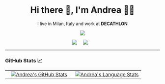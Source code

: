 <h1 align='center'> Hi there 👋, I'm Andrea 👨‍💻</h1>

<p align='center'>
  I live in Milan, Italy and work at <b>DECATHLON</b> 
</p>

<p align='center'>
  <a href="#"><img src="https://visitor-badge.glitch.me/badge?page_id=Andrieddu.Andrieddu??style=for-the-badge&logo=appveyor"></a>
</p>

<p align='center'>
  <a href="https://www.linkedin.com/in/webdevalai/"><img src="https://img.shields.io/badge/linkedin-%230077B5.svg?&style=for-the-badge&logo=linkedin&logoColor=white" /></a>&nbsp;&nbsp;&nbsp;&nbsp;
  <a href="mailto:laiandrea2@gmail.com?subject=Ciao%20Andrea"><img src="https://img.shields.io/badge/gmail-%23D14836.svg?&style=for-the-badge&logo=gmail&logoColor=white" /></a>&nbsp;&nbsp;&nbsp;&nbsp;
</p>
<hr>

<!--
**Andrieddu/Andrieddu** is a ✨ _special_ ✨ repository because its `README.md` (this file) appears on your GitHub profile.

Here are some ideas to get you started:

- 🔭 I’m currently working on ...
- 🌱 I’m currently learning ...
- 👯 I’m looking to collaborate on ...
- 🤔 I’m looking for help with ...
- 💬 Ask me about ...
- 📫 How to reach me: ...
- 😄 Pronouns: ...
- ⚡ Fun fact: ...
-->

### GitHub Stats 📈
<div align="center">
  <table width="100%">
    <tbody>
      <tr>
        <td width="50%" style="border: none !important;">
        <div align="center" width="100%">
          <a href="https://github.com/Andrieddu">
            <!-- <img src="https://awesome-github-stats.azurewebsites.net/user-stats/Andrieddu?cardType=github&theme=github" alt="Andrea's GitHub Stats" /> -->
            <img src="https://github-readme-stats.vercel.app/api?username=Andrieddu&show_icons=true&hide=stars&hide_border=true" alt="Andrea's GitHub Stats" vertical-align="middle"/>
          </a>
        </div>
        </td>
        <td width="50%" style="border: none !important;">
        <div align="center" width="100%">
          <a href="https://github.com/Andrieddu">
            <img src="https://github-readme-stats.vercel.app/api/top-langs/?username=Andrieddu&hide=ruby&layout=compact&hide_border=true&langs_count=6" alt="Andrea's Language Stats" vertical-align="middle"/>
          </a>
        </div>
        </td>
      </tr>
    </tbody>
  <table>
<div>
